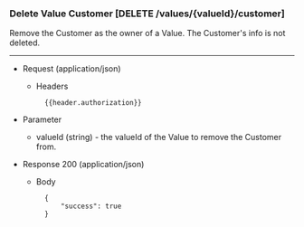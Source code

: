 ### Delete Value Customer [DELETE /values/{valueId}/customer]

Remove the Customer as the owner of a Value.  The Customer's info is not deleted.

---

+ Request (application/json)
    + Headers
    
            {{header.authorization}}

+ Parameter
    + valueId (string) - the valueId of the Value to remove the Customer from.

+ Response 200 (application/json)

    + Body

            {
                "success": true
            }
